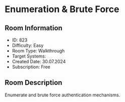 ﻿# Enumeration & Brute Force

## Room Information
- ID: 823
- Difficulty: Easy
- Room Type: Walkthrough
- Target Systems: 
- Created Date: 30.07.2024
- Subscription: Free

## Room Description
Enumerate and brute force authentication mechanisms.
